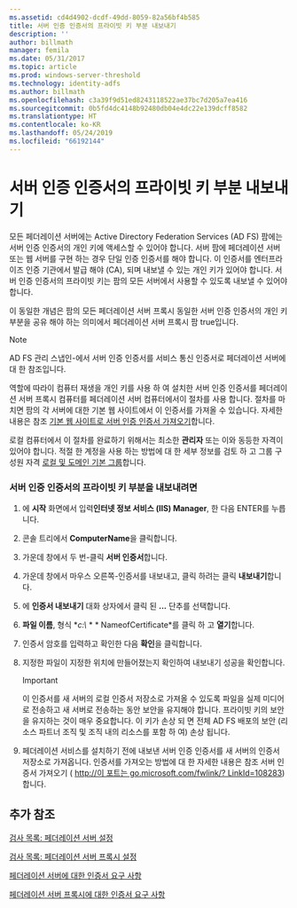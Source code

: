 ```yaml
---
ms.assetid: cd4d4902-dcdf-49dd-8059-82a56bf4b585
title: 서버 인증 인증서의 프라이빗 키 부분 내보내기
description: ''
author: billmath
manager: femila
ms.date: 05/31/2017
ms.topic: article
ms.prod: windows-server-threshold
ms.technology: identity-adfs
ms.author: billmath
ms.openlocfilehash: c3a39f9d51ed8243118522ae37bc7d205a7ea416
ms.sourcegitcommit: 0b5fd4dc4148b92480db04e4dc22e139dcff8582
ms.translationtype: HT
ms.contentlocale: ko-KR
ms.lasthandoff: 05/24/2019
ms.locfileid: "66192144"
---
```

# <a name="export-the-private-key-portion-of-a-server-authentication-certificate"></a>서버 인증 인증서의 프라이빗 키 부분 내보내기

모든 페더레이션 서버에는 Active Directory Federation Services \(AD FS\) 팜에는 서버 인증 인증서의 개인 키에 액세스할 수 있어야 합니다. 서버 팜에 페더레이션 서버 또는 웹 서버를 구현 하는 경우 단일 인증 인증서를 해야 합니다. 이 인증서를 엔터프라이즈 인증 기관에서 발급 해야 \(CA\), 되며 내보낼 수 있는 개인 키가 있어야 합니다. 서버 인증 인증서의 프라이빗 키는 팜의 모든 서버에서 사용할 수 있도록 내보낼 수 있어야 합니다.  
  
이 동일한 개념은 팜의 모든 페더레이션 서버 프록시 동일한 서버 인증 인증서의 개인 키 부분을 공유 해야 하는 의미에서 페더레이션 서버 프록시 팜 true입니다.  
  
> [!NOTE]  
> AD FS 관리 스냅인\-에서 서버 인증 인증서를 서비스 통신 인증서로 페더레이션 서버에 대 한 참조입니다.  
  
역할에 따라이 컴퓨터 재생을 개인 키를 사용 하 여 설치한 서버 인증 인증서를 페더레이션 서버 프록시 컴퓨터를 페더레이션 서버 컴퓨터에서이 절차를 사용 합니다. 절차를 마치면 팜의 각 서버에 대한 기본 웹 사이트에서 이 인증서를 가져올 수 있습니다. 자세한 내용은 참조 [기본 웹 사이트로 서버 인증 인증서 가져오기](Import-a-Server-Authentication-Certificate-to-the-Default-Web-Site.md)합니다.  
  
로컬 컴퓨터에서 이 절차를 완료하기 위해서는 최소한 **관리자** 또는 이와 동등한 자격이 있어야 합니다.  적절 한 계정을 사용 하는 방법에 대 한 세부 정보를 검토 하 고 그룹 구성원 자격 [로컬 및 도메인 기본 그룹](https://go.microsoft.com/fwlink/?LinkId=83477)합니다.   
  
### <a name="to-export-the-private-key-portion-of-a-server-authentication-certificate"></a>서버 인증 인증서의 프라이빗 키 부분을 내보내려면  
  
1.  에 **시작** 화면에서 입력**인터넷 정보 서비스 \(IIS\) Manager**, 한 다음 ENTER를 누릅니다.  
  
2.  콘솔 트리에서 **ComputerName**을 클릭합니다.  
  
3.  가운데 창에서 두 번\-클릭 **서버 인증서**합니다.  
  
4.  가운데 창에서 마우스 오른쪽\-인증서를 내보내고, 클릭 하려는 클릭 **내보내기**합니다.  
  
5.  에 **인증서 내보내기** 대화 상자에서 클릭 된 **...** 단추를 선택합니다.  
  
6.  **파일 이름**, 형식 **c:\\* * * NameofCertificate*를 클릭 하 고 **열기**합니다.  
  
7.  인증서 암호를 입력하고 확인한 다음 **확인**을 클릭합니다.  
  
8.  지정한 파일이 지정한 위치에 만들어졌는지 확인하여 내보내기 성공을 확인합니다.  
  
    > [!IMPORTANT]  
    > 이 인증서를 새 서버의 로컬 인증서 저장소로 가져올 수 있도록 파일을 실제 미디어로 전송하고 새 서버로 전송하는 동안 보안을 유지해야 합니다. 프라이빗 키의 보안을 유지하는 것이 매우 중요합니다. 이 키가 손상 되 면 전체 AD FS 배포의 보안 \(리소스 파트너 조직 및 조직 내의 리소스를 포함 하 여\) 손상 됩니다.  
  
9. 페더레이션 서비스를 설치하기 전에 내보낸 서버 인증 인증서를 새 서버의 인증서 저장소로 가져옵니다. 인증서를 가져오는 방법에 대 한 자세한 내용은 참조 서버 인증서 가져오기 \( [http:\/\/이 포트는 go.microsoft.com\/fwlink\/? LinkId\=108283](https://go.microsoft.com/fwlink/?LinkId=108283)\)합니다.  
  
## <a name="additional-references"></a>추가 참조  
[검사 목록: 페더레이션 서버 설정](Checklist--Setting-Up-a-Federation-Server.md)  
  
[검사 목록: 페더레이션 서버 프록시 설정](Checklist--Setting-Up-a-Federation-Server-Proxy.md)  
  
[페더레이션 서버에 대한 인증서 요구 사항](https://technet.microsoft.com/library/dd807040.aspx)  
  
[페더레이션 서버 프록시에 대한 인증서 요구 사항](https://technet.microsoft.com/library/dd807054.aspx)  
  


